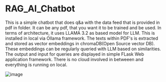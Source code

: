 # RAG_AI_Chatbot

This is a simple chatbot that does q&a with the data feed that is provided in pdf in folder. It can be any pdf, that you want it to be trained and be used.
In terms of architecture, it uses LLAMA 3.2 as based model for LLM. This is installed in local via Ollama framework. The texts within PDF's is extracted and stored as vector embeddings in chromaDB(Open Source vector DB).
These embeddings can be regularly queried with LLM based on similarities.
The output and input for queries are displayed in simple FLask Web application framework.
There is no cloud involved in betweeen and everything is running on local.

![image](https://github.com/user-attachments/assets/8e2902d6-d098-471d-98a0-834dd72f5ce1)

